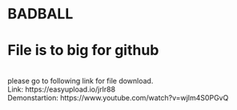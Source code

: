 # BADBALL
<h1>File is to big for github </h1><br/>
please go to following link for file download.<br/>
Link: https://easyupload.io/jrlr88 <br/>
Demonstartion: https://www.youtube.com/watch?v=wjIm4S0PGvQ <br/>
